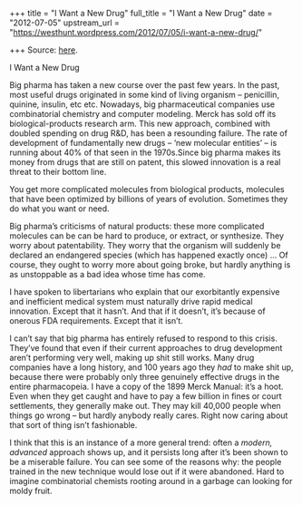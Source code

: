 +++
title = "I Want a New Drug"
full_title = "I Want a New Drug"
date = "2012-07-05"
upstream_url = "https://westhunt.wordpress.com/2012/07/05/i-want-a-new-drug/"

+++
Source: [here](https://westhunt.wordpress.com/2012/07/05/i-want-a-new-drug/).

I Want a New Drug

Big pharma has taken a new course over the past few years. In the past,
most useful drugs originated in some kind of living organism –
penicillin, quinine, insulin, etc etc. Nowadays, big pharmaceutical
companies use combinatorial chemistry and computer modeling. Merck has
sold off its biological-products research arm. This new approach,
combined with doubled spending on drug R&D, has been a resounding
failure. The rate of development of fundamentally new drugs – ‘new
molecular entities’ – is running about 40% of that seen in the
1970s.Since big pharma makes its money from drugs that are still on
patent, this slowed innovation is a real threat to their bottom line.

You get more complicated molecules from biological products, molecules
that have been optimized by billions of years of evolution. Sometimes
they do what you want or need.

Big pharma’s criticisms of natural products: these more complicated
molecules can be can be hard to produce, or extract, or synthesize.
They worry about patentability. They worry that the organism will
suddenly be declared an endangered species (which has happened exactly
once) … Of course, they ought to worry more about going broke, but
hardly anything is as unstoppable as a bad idea whose time has come.

I have spoken to libertarians who explain that our exorbitantly
expensive and inefficient medical system must naturally drive rapid
medical innovation. Except that it hasn’t. And that if it doesn’t,
it’s because of onerous FDA requirements. Except that it isn’t.

I can’t say that big pharma has entirely refused to respond to this
crisis. They’ve found that even if their current approaches to drug
development aren’t performing very well, making up shit still works.
Many drug companies have a long history, and 100 years ago they *had* to
make shit up, because there were probably only three genuinely effective
drugs in the entire pharmacopeia. I have a copy of the 1899 Merck
Manual: it’s a hoot. Even when they get caught and have to pay a few
billion in fines or court settlements, they generally make out. They
may kill 40,000 people when things go wrong – but hardly anybody really
cares. Right now caring about that sort of thing isn’t fashionable.

I think that this is an instance of a more general trend: often a
*modern,* *advanced* approach shows up, and it persists long after it’s
been shown to be a miserable failure. You can see some of the reasons
why: the people trained in the new technique would lose out if it were
abandoned. Hard to imagine combinatorial chemists rooting around in a
garbage can looking for moldy fruit.



















